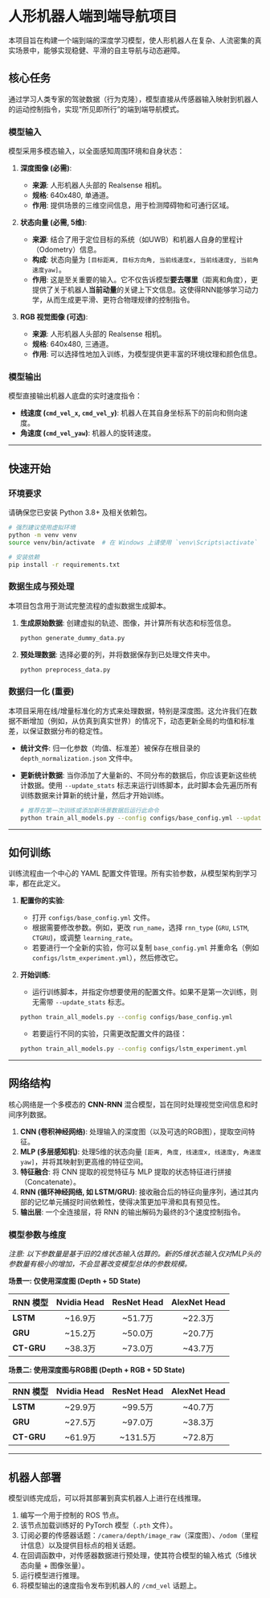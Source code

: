 # 人形机器人端到端导航项目

本项目旨在构建一个端到端的深度学习模型，使人形机器人在复杂、人流密集的真实场景中，能够实现稳健、平滑的自主导航与动态避障。

## 核心任务

通过学习人类专家的驾驶数据（行为克隆），模型直接从传感器输入映射到机器人的运动控制指令，实现“所见即所行”的端到端导航模式。

### 模型输入

模型采用多模态输入，以全面感知周围环境和自身状态：

1.  **深度图像 (必需)**:
    *   **来源**: 人形机器人头部的 Realsense 相机。
    *   **规格**: 640x480, 单通道。
    *   **作用**: 提供场景的三维空间信息，用于检测障碍物和可通行区域。

2.  **状态向量 (必需, 5维)**:
    *   **来源**: 结合了用于定位目标的系统（如UWB）和机器人自身的里程计（Odometry）信息。
    *   **构成**: 状态向量为 `[目标距离, 目标方向角, 当前线速度x, 当前线速度y, 当前角速度yaw]`。
    *   **作用**: 这是至关重要的输入。它不仅告诉模型**要去哪里**（距离和角度），更提供了关于机器人**当前动量**的关键上下文信息。这使得RNN能够学习动力学，从而生成更平滑、更符合物理规律的控制指令。

3.  **RGB 视觉图像 (可选)**:
    *   **来源**: 人形机器人头部的 Realsense 相机。
    *   **规格**: 640x480, 三通道。
    *   **作用**: 可以选择性地加入训练，为模型提供更丰富的环境纹理和颜色信息。

### 模型输出

模型直接输出机器人底盘的实时速度指令：

*   **线速度 (`cmd_vel_x`, `cmd_vel_y`)**: 机器人在其自身坐标系下的前向和侧向速度。
*   **角速度 (`cmd_vel_yaw`)**: 机器人的旋转速度。

---

## 快速开始

### 环境要求

请确保您已安装 Python 3.8+ 及相关依赖包。

```bash
# 强烈建议使用虚拟环境
python -m venv venv
source venv/bin/activate  # 在 Windows 上请使用 `venv\Scripts\activate`

# 安装依赖
pip install -r requirements.txt
```

### 数据生成与预处理

本项目包含用于测试完整流程的虚拟数据生成脚本。

1.  **生成原始数据**: 创建虚拟的轨迹、图像，并计算所有状态和标签信息。
    ```bash
    python generate_dummy_data.py
    ```

2.  **预处理数据**: 选择必要的列，并将数据保存到已处理文件夹中。
    ```bash
    python preprocess_data.py
    ```

### 数据归一化 (重要)

本项目采用在线/增量标准化的方式来处理数据，特别是深度图。这允许我们在数据不断增加（例如，从仿真到真实世界）的情况下，动态更新全局的均值和标准差，以保证数据分布的稳定性。

- **统计文件**: 归一化参数（均值、标准差）被保存在根目录的 `depth_normalization.json` 文件中。
- **更新统计数据**: 当你添加了大量新的、不同分布的数据后，你应该更新这些统计数据。使用 `--update_stats` 标志来运行训练脚本，此时脚本会先遍历所有训练数据来计算新的统计量，然后才开始训练。

    ```bash
    # 推荐在第一次训练或添加新场景数据后运行此命令
    python train_all_models.py --config configs/base_config.yml --update_stats
    ```

---

## 如何训练

训练流程由一个中心的 YAML 配置文件管理。所有实验参数，从模型架构到学习率，都在此定义。

1.  **配置你的实验**:
    *   打开 `configs/base_config.yml` 文件。
    *   根据需要修改参数。例如，更改 `run_name`，选择 `rnn_type` (`GRU`, `LSTM`, `CTGRU`)，或调整 `learning_rate`。
    *   若要进行一个全新的实验，你可以复制 `base_config.yml` 并重命名（例如 `configs/lstm_experiment.yml`），然后修改它。

2.  **开始训练**:
    *   运行训练脚本，并指定你想要使用的配置文件。如果不是第一次训练，则无需带 `--update_stats` 标志。

    ```bash
    python train_all_models.py --config configs/base_config.yml
    ```

    *   若要运行不同的实验，只需更改配置文件的路径：

    ```bash
    python train_all_models.py --config configs/lstm_experiment.yml
    ```

--- 

## 网络结构

核心网络是一个多模态的 **CNN-RNN** 混合模型，旨在同时处理视觉空间信息和时间序列数据。

1.  **CNN (卷积神经网络)**: 处理输入的深度图（以及可选的RGB图），提取空间特征。
2.  **MLP (多层感知机)**: 处理5维的状态向量 `[距离, 角度, 线速度x, 线速度y, 角速度yaw]`，并将其映射到更高维的特征空间。
3.  **特征融合**: 将 CNN 提取的视觉特征与 MLP 提取的状态特征进行拼接（Concatenate）。
4.  **RNN (循环神经网络, 如 LSTM/GRU)**: 接收融合后的特征向量序列，通过其内部的记忆单元捕捉时间依赖性，使得决策更加平滑和具有预见性。
5.  **输出层**: 一个全连接层，将 RNN 的输出解码为最终的3个速度控制指令。

### 模型参数与维度

*注意: 以下参数量是基于旧的2维状态输入估算的。新的5维状态输入仅对MLP头的参数量有极小的增加，不会显著改变模型总体的参数规模。* 

**场景一: 仅使用深度图 (Depth + 5D State)**

| RNN 模型 | Nvidia Head | ResNet Head | AlexNet Head |
| :--- | :---: | :---: | :---: |
| **LSTM** | ~16.9万 | ~51.7万 | ~22.3万 |
| **GRU** | ~15.2万 | ~50.0万 | ~20.7万 |
| **CT-GRU** | ~38.3万 | ~73.0万 | ~43.7万 |

**场景二: 使用深度图与RGB图 (Depth + RGB + 5D State)**

| RNN 模型 | Nvidia Head | ResNet Head | AlexNet Head |
| :--- | :---: | :---: | :---: |
| **LSTM** | ~29.9万 | ~99.5万 | ~40.7万 |
| **GRU** | ~27.5万 | ~97.0万 | ~38.3万 |
| **CT-GRU** | ~61.9万 | ~131.5万 | ~72.8万 |

---

## 机器人部署

模型训练完成后，可以将其部署到真实机器人上进行在线推理。

1.  编写一个用于控制的 ROS 节点。
2.  该节点加载训练好的 PyTorch 模型（`.pth` 文件）。
3.  订阅必要的传感器话题：`/camera/depth/image_raw`（深度图）、`/odom`（里程计信息）以及提供目标点的相关话题。
4.  在回调函数中，对传感器数据进行预处理，使其符合模型的输入格式（5维状态向量 + 图像张量）。
5.  运行模型进行推理。
6.  将模型输出的速度指令发布到机器人的 `/cmd_vel` 话题上。
